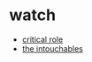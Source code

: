 # watch

* [critical role](https://www.imdb.com/title/tt4834232/)
* [the intouchables](https://www.imdb.com/title/tt1675434/)
